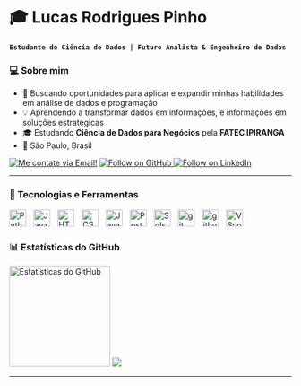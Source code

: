 # 🎓 Lucas Rodrigues Pinho

**`Estudante de Ciência de Dados | Futuro Analista & Engenheiro de Dados`**

### 💻 Sobre mim

- 🚀 Buscando oportunidades para aplicar e expandir minhas habilidades em análise de dados e programação  
- 💡 Aprendendo a transformar dados em informações, e informações em soluções estratégicas
- 🎓 Estudando **Ciência de Dados para Negócios** pela **FATEC IPIRANGA**  
- 📍 São Paulo, Brasil  

<!--Bagdes-->
<p align="left">
  <a href="mailto:lucasmatrixpinho060822@gmail.com"><img src="https://custom-icon-badges.demolab.com/badge/Email-Contact%20-26A69A?labelColor=00695C&style=for-the-badge&logo=mail&logoColor=white" title="Me contate via Email!"/></a>
  <a href="https://github.com/Lucas-matrixx?tab=followers"><img src="https://custom-icon-badges.demolab.com/badge/Follow-GitHub-FF6200?labelColor=CC4D00&style=for-the-badge&logo=person-add&logoColor=white" alt="Follow on GitHub"/> </a>
  <a href="https://www.linkedin.com/in/lucas-rodrigues-pinho-10b8b7358"><img src="https://custom-icon-badges.demolab.com/badge/Follow-LinkedIn-0077B5?labelColor=1155ba&style=for-the-badge&logo=linkedin&logoColor=white" alt="Follow on LinkedIn"/> </a>
  
---


### 🤖 Tecnologias e Ferramentas 
  <!-- Linguagens -->
  <img align="left" alt="Python" title="Python" width="30px" style="padding-right: 10px;" src="https://cdn.jsdelivr.net/gh/devicons/devicon@latest/icons/python/python-original.svg" />
  <img align="left" alt="Java" title="Java" width="30px" style="padding-right: 10px;" src= "https://cdn.jsdelivr.net/gh/devicons/devicon/icons/java/java-original.svg" />
  <img align="left" alt="HTML" title="HTML" width="30px" style="padding-right: 10px;" src="https://cdn.jsdelivr.net/gh/devicons/devicon@latest/icons/html5/html5-original.svg" />
  <img align="left" alt="CSS" title="CSS" width="30px" style="padding-right: 10px;" src="https://cdn.jsdelivr.net/gh/devicons/devicon@latest/icons/css3/css3-original.svg" />
  <img align="left" alt="JavaScript" title="JavaScript" width="30px" style="padding-right: 10px;" src="https://cdn.jsdelivr.net/gh/devicons/devicon/icons/javascript/javascript-original.svg" />
  <img align="left" alt="Postgree" title="PostgreeSQL" width="30px" style="padding-right: 10px;" src="https://cdn.jsdelivr.net/gh/devicons/devicon/icons/postgresql/postgresql-original.svg" />
  <img align="left" alt="Sqlserver" title="Sqlserver" width="30px" style="padding-right: 10px;" src="https://cdn.jsdelivr.net/gh/devicons/devicon@latest/icons/microsoftsqlserver/microsoftsqlserver-original.svg" />
  <img align="left" alt="git" title="Git" width="30px" style="padding-right: 10px;" src="https://cdn.jsdelivr.net/gh/devicons/devicon/icons/git/git-original.svg" />
  <img align="left" alt="github" title="GitHub" width="30px" style="padding-right: 10px;" src="https://github.com/Lucas-matrixx/pasta-icons-para-readme/blob/main/github-color-svgrepo-com.svg"/>
  <img align="left" alt="VScode" title="VScode" width="30px" style="padding-right: 10px;" src="https://cdn.jsdelivr.net/gh/devicons/devicon/icons/vscode/vscode-original.svg" />
</p>

</br>
</br>

### 📊 Estatísticas do GitHub
<p align="left">
  <img src="https://github-readme-stats.vercel.app/api?username=Lucas-matrixx&show_icons=true&theme=tokyonight&locale=pt-br" alt="Estatísticas do GitHub" height="180px"/>
  <img src="https://github-readme-stats.vercel.app/api/top-langs/?username=Lucas-matrixx&theme=tokyonight&custom_title=Tecnologias&exclude_repo=github-readme-stats,Lucas-matrixx.github.io)" />
  
</p>

---






